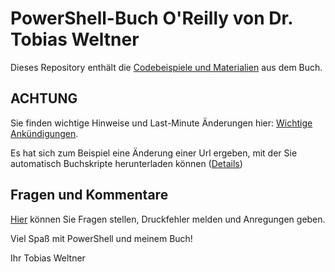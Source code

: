 # PowerShell-Buch O'Reilly von Dr. Tobias Weltner
Dieses Repository enthält die [Codebeispiele und Materialien](https://github.com/TobiasPSP/OReilly/tree/main/PowerShell) aus dem Buch.

## ACHTUNG
Sie finden wichtige Hinweise und Last-Minute Änderungen hier: [Wichtige Ankündigungen](https://github.com/TobiasPSP/OReilly/discussions/categories/wichtig). 

Es hat sich zum Beispiel eine Änderung einer Url ergeben, mit der Sie automatisch Buchskripte herunterladen können ([Details](https://github.com/TobiasPSP/OReilly/discussions/11))


## Fragen und Kommentare
[Hier](https://github.com/TobiasPSP/OReilly/discussions) können Sie Fragen stellen, Druckfehler melden und Anregungen geben.

Viel Spaß mit PowerShell und meinem Buch!

Ihr Tobias Weltner
